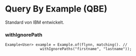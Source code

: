 Query By Example (QBE)
======================

Standard von IBM entwickelt.


### withIgnorePath
```
Example<User> example = Example.of(flynn, matching(). //
				withIgnorePaths("firstname", "lastname"));
```
